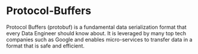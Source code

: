 # Protocol-Buffers

Protocol Buffers (protobuf) is a fundamental data serialization format that every Data Engineer should know about. It is leveraged by many top tech companies such as Google and enables micro-services to transfer data in a format that is safe and efficient. 
